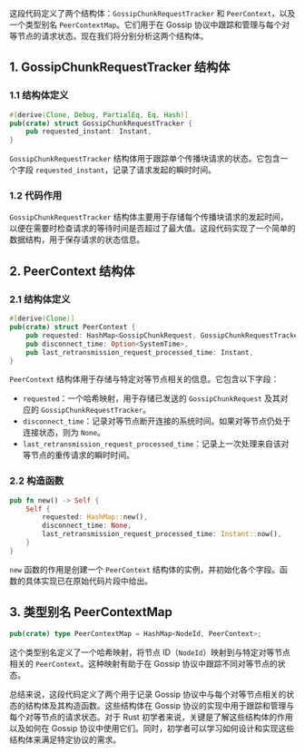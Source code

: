 这段代码定义了两个结构体：`GossipChunkRequestTracker` 和 `PeerContext`，以及一个类型别名 `PeerContextMap`。它们用于在 Gossip 协议中跟踪和管理与每个对等节点的请求状态。现在我们将分别分析这两个结构体。

## 1. GossipChunkRequestTracker 结构体

### 1.1 结构体定义

```rust
#[derive(Clone, Debug, PartialEq, Eq, Hash)]
pub(crate) struct GossipChunkRequestTracker {
    pub requested_instant: Instant,
}
```

`GossipChunkRequestTracker` 结构体用于跟踪单个传播块请求的状态。它包含一个字段 `requested_instant`，记录了请求发起的瞬时时间。

### 1.2 代码作用

`GossipChunkRequestTracker` 结构体主要用于存储每个传播块请求的发起时间，以便在需要时检查请求的等待时间是否超过了最大值。这段代码实现了一个简单的数据结构，用于保存请求的状态信息。

## 2. PeerContext 结构体

### 2.1 结构体定义

```rust
#[derive(Clone)]
pub(crate) struct PeerContext {
    pub requested: HashMap<GossipChunkRequest, GossipChunkRequestTracker>,
    pub disconnect_time: Option<SystemTime>,
    pub last_retransmission_request_processed_time: Instant,
}
```

`PeerContext` 结构体用于存储与特定对等节点相关的信息。它包含以下字段：

- `requested`：一个哈希映射，用于存储已发送的 `GossipChunkRequest` 及其对应的 `GossipChunkRequestTracker`。
- `disconnect_time`：记录对等节点断开连接的系统时间。如果对等节点仍处于连接状态，则为 `None`。
- `last_retransmission_request_processed_time`：记录上一次处理来自该对等节点的重传请求的瞬时时间。

### 2.2 构造函数

```rust
pub fn new() -> Self {
    Self {
        requested: HashMap::new(),
        disconnect_time: None,
        last_retransmission_request_processed_time: Instant::now(),
    }
}
```

`new` 函数的作用是创建一个 `PeerContext` 结构体的实例，并初始化各个字段。函数的具体实现已在原始代码片段中给出。

## 3. 类型别名 PeerContextMap

```rust
pub(crate) type PeerContextMap = HashMap<NodeId, PeerContext>;
```

这个类型别名定义了一个哈希映射，将节点 ID（`NodeId`）映射到与特定对等节点相关的 `PeerContext`。这种映射有助于在 Gossip 协议中跟踪不同对等节点的状态。

总结来说，这段代码定义了两个用于记录 Gossip 协议中与每个对等节点相关的状态的结构体及其构造函数。这些结构体在 Gossip 协议的实现中用于跟踪和管理与每个对等节点的请求状态。对于 Rust 初学者来说，关键是了解这些结构体的作用以及如何在 Gossip 协议中使用它们。同时，初学者可以学习如何设计和实现这些结构体来满足特定协议的需求。

